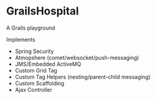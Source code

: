 GrailsHospital
==============

A Grails playground

Implements
- Spring Security
- Atmopshere (comet/websocket/push-messaging)
- JMS/Embedded ActiveMQ
- Custom Grid Tag
- Custom Tag Helpers (nesting/parent-child messaging)
- Custom Scaffolding
- Ajax Controller